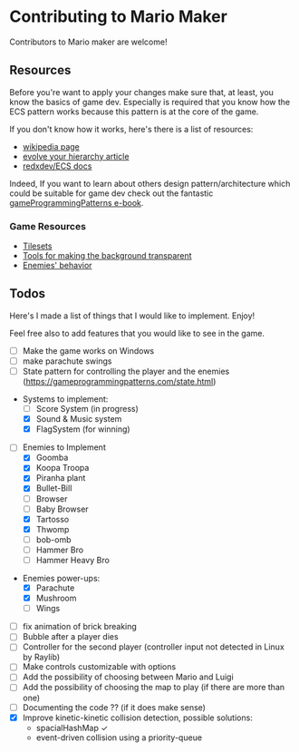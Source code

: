 # Contributing to Mario Maker

Contributors to Mario maker are welcome!

## Resources

Before you're want to apply your changes make sure that, at least,
you know the basics of game dev. Especially is required that you know how 
the ECS pattern works because this pattern is at the core of the game.

If you don't know how it works, here's there is a list of resources:

- [wikipedia page](https://en.wikipedia.org/wiki/Entity_component_system)
- [evolve your hierarchy article](http://cowboyprogramming.com/2007/01/05/evolve-your-heirachy/)
- [redxdev/ECS docs](https://github.com/redxdev/ECS)

Indeed, If you want to learn about others design pattern/architecture which could be suitable for 
game dev check out the fantastic [gameProgrammingPatterns e-book](https://gameprogrammingpatterns.com/contents.html).

### Game Resources

- [Tilesets](https://www.spriters-resource.com/nintendo_switch/supermariomaker2/)
- [Tools for making the background transparent](https://www.photopea.com/)
- [Enemies' behavior](https://supermariomaker2.fandom.com/wiki/Category:Enemies)

## Todos

Here's I made a list of things that I would like to implement. Enjoy!

Feel free also to add features that you would like to see in the game.

- [ ] Make the game works on Windows
- [ ] make parachute swings
- [ ] State pattern for controlling the player and the enemies (https://gameprogrammingpatterns.com/state.html)
- Systems to implement: 
  - [ ] Score System (in progress)
  - [x] Sound & Music system
  - [x] FlagSystem (for winning)
- [ ] Enemies to Implement
    - [x] Goomba
    - [x] Koopa Troopa
    - [x] Piranha plant
    - [x] Bullet-Bill  
    - [ ] Browser
    - [ ] Baby Browser
    - [x] Tartosso
    - [x] Thwomp
    - [ ] bob-omb
    - [ ] Hammer Bro
    - [ ] Hammer Heavy Bro
- Enemies power-ups:
  - [x] Parachute
  - [x] Mushroom
  - [ ] Wings 
- [ ] fix animation of brick breaking
- [ ] Bubble after a player dies
- [ ] Controller for the second player (controller input not detected in Linux by Raylib)
- [ ] Make controls customizable with options
- [ ] Add the possibility of choosing between Mario and Luigi
- [ ] Add the possibility of choosing the map to play (if there are more than one)
- [ ] Documenting the code ?? (if it does make sense)
- [x] Improve kinetic-kinetic collision detection, possible solutions:
    - spacialHashMap ✓
    - event-driven collision using a priority-queue